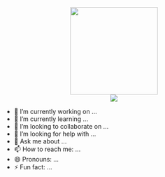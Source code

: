 <div id="header" align="center">
    <img src="https://i.imgur.com/T4Pq4Gx.png" width="200px" />
</div>

<div id="badges" align="center">
    <img src="https://img.shields.io/badge/-LinkedIn-informational?style=for-the-badge&logo=linkedin&logocolor=white" />
</div>


- 🔭 I’m currently working on ...
- 🌱 I’m currently learning ...
- 👯 I’m looking to collaborate on ...
- 🤔 I’m looking for help with ...
- 💬 Ask me about ...
- 📫 How to reach me: ...
- 😄 Pronouns: ...
- ⚡ Fun fact: ...
